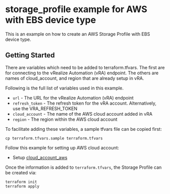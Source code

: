 # storage_profile example for AWS with EBS device type

This is an example on how to create an AWS Storage Profile with EBS device type. 

## Getting Started

There are variables which need to be added to terraform.tfvars. The first are for connecting to the vRealize Automation (vRA) endpoint. The others are names of cloud_account, and region that are already setup in vRA.

Following is the full list of variables used in this example.

* `url` - The URL for the vRealize Automation (vRA) endpoint
* `refresh_token` - The refresh token for the vRA account. Alternatively, use the VRA_REFRESH_TOKEN 
* `cloud_account` - The name of the AWS cloud account added in vRA
* `region` - The region within the AWS cloud account

To facilitate adding these variables, a sample tfvars file can be copied first:
```shell
cp terraform.tfvars.sample terraform.tfvars
```

Follow this example for setting up AWS cloud account:

* Setup [cloud\_account\_aws](../../cloud_account_aws/README.md)

Once the information is added to `terraform.tfvars`, the Storage Profile can be created via:

```shell
terraform init
terraform apply
```
